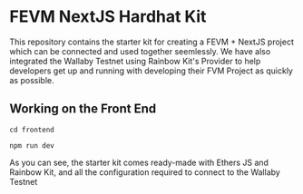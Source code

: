 # FEVM NextJS Hardhat Kit

This repository contains the starter kit for creating a FEVM + NextJS project which can be connected and used together seemlessly.
We have also integrated the Wallaby Testnet using Rainbow Kit's Provider to help developers get up and running with developing their FVM Project as quickly as possible.

## Working on the Front End

`cd frontend`

`npm run dev`

As you can see, the starter kit comes ready-made with Ethers JS and Rainbow Kit, and all the configuration required to connect to the Wallaby Testnet

